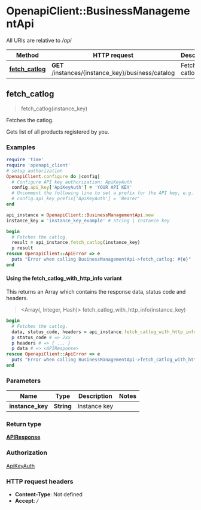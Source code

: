 # OpenapiClient::BusinessManagementApi

All URIs are relative to */api*

| Method | HTTP request | Description |
| ------ | ------------ | ----------- |
| [**fetch_catlog**](BusinessManagementApi.md#fetch_catlog) | **GET** /instances/{instance_key}/business/catalog | Fetches the catlog. |


## fetch_catlog

> <APIResponse> fetch_catlog(instance_key)

Fetches the catlog.

Gets list of all products registered by you.

### Examples

```ruby
require 'time'
require 'openapi_client'
# setup authorization
OpenapiClient.configure do |config|
  # Configure API key authorization: ApiKeyAuth
  config.api_key['ApiKeyAuth'] = 'YOUR API KEY'
  # Uncomment the following line to set a prefix for the API key, e.g. 'Bearer' (defaults to nil)
  # config.api_key_prefix['ApiKeyAuth'] = 'Bearer'
end

api_instance = OpenapiClient::BusinessManagementApi.new
instance_key = 'instance_key_example' # String | Instance key

begin
  # Fetches the catlog.
  result = api_instance.fetch_catlog(instance_key)
  p result
rescue OpenapiClient::ApiError => e
  puts "Error when calling BusinessManagementApi->fetch_catlog: #{e}"
end
```

#### Using the fetch_catlog_with_http_info variant

This returns an Array which contains the response data, status code and headers.

> <Array(<APIResponse>, Integer, Hash)> fetch_catlog_with_http_info(instance_key)

```ruby
begin
  # Fetches the catlog.
  data, status_code, headers = api_instance.fetch_catlog_with_http_info(instance_key)
  p status_code # => 2xx
  p headers # => { ... }
  p data # => <APIResponse>
rescue OpenapiClient::ApiError => e
  puts "Error when calling BusinessManagementApi->fetch_catlog_with_http_info: #{e}"
end
```

### Parameters

| Name | Type | Description | Notes |
| ---- | ---- | ----------- | ----- |
| **instance_key** | **String** | Instance key |  |

### Return type

[**APIResponse**](APIResponse.md)

### Authorization

[ApiKeyAuth](../README.md#ApiKeyAuth)

### HTTP request headers

- **Content-Type**: Not defined
- **Accept**: */*


